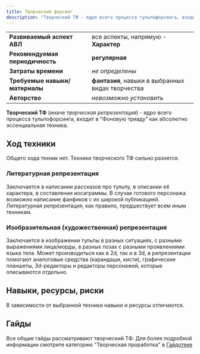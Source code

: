 ```yaml
---
title: Творческий форсинг
description: "Творческий ТФ - ядро всего процесса тульпофорсинга, входит в Фоновую триаду как абсолютно эссенциальная техника."
---
```


|||
|-|-|
|**Развиваемый аспект АВЛ**|все аспекты, напрямую - **Характер**|
|**Рекомендуемая периодичность**|**регулярная**|
|**Затраты времени**| _не определены_ |
|**Требуемые навыки/материалы**|**фантазия**, навыки в выбранных видах творчества|
|**Авторство**|_невозможно установить_|

**Творческий ТФ** (иначе _творческая репрезентация_) - ядро всего процесса тульпофорсинга, входит в "Фоновую триаду" как абсолютно эссенциальная техника. 

## Ход техники
Общего хода техник нет. Техники творческого ТФ сильно разнятся.
### Литературная репрезентация
Заключается в написании рассказов про тульпу, в описании её характера, в составлении иосаграммы. В случае готового персонажа возможно написание фанфиков с их широкой публикацией. Литературная репрезентация, как правило, предшествует всем иным техникам.
### Изобразительная (художественная) репрезентация
Заключается в изображении тульпы в разных ситуациях, с разными выражениями лица/морды, в разных позах с разными проявлениями языка тела. Может производиться как в 2d, так и в 3d, в репрезентации помогают аналоговые средства (карандаши, кисти), графические планшеты, 3d-редакторы и редакторы персонажей, которые описываются отдельно.
## Навыки, ресурсы, риски
В зависимости от выбранной техники навыки и ресурсы отличаются. 
## Гайды
Все общие гайды рассматривают творческий ТФ. Для более подробной информации смотрите категорию "Творческая проработка" в [Гайдотеке](/archive)
